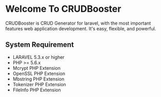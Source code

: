 # Welcome To CRUDBooster

CRUDBooster is CRUD Generator for laravel, with the most important features web application development. It's easy, flexible, and powerful.

## System Requirement 
- LARAVEL 5.3.x or higher
- PHP >= 5.6.x
- Mcrypt PHP Extension
- OpenSSL PHP Extension
- Mbstring PHP Extension
- Tokenizer PHP Extension
- FileInfo PHP Extension

